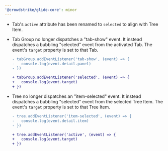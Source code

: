 ```yaml
---
'@crowdstrike/glide-core': minor
---
```


- Tab's `active` attribute has been renamed to `selected` to align with Tree Item.

- Tab Group no longer dispatches a "tab-show" event.
  It instead dispatches a bubbling "selected" event from the activated Tab.
  The event's `target` property is set to that Tab.

  ```diff
  - tabGroup.addEventListener('tab-show', (event) => {
  -   console.log(event.detail.panel)
  - })

  + tabGroup.addEventListener('selected', (event) => {
  +   console.log(event.target)
  + })
  ```

- Tree no longer dispatches an "item-selected" event.
  It instead dispatches a bubbling "selected" event from the selected Tree Item.
  The event's `target` property is set to that Tree Item.

  ```diff
  - tree.addEventListener('item-selected', (event) => {
  -   console.log(event.detail.item)
  - })

  + tree.addEventListener('active', (event) => {
  +   console.log(event.target)
  + })
  ```
